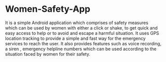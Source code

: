 # Women-Safety-App
It is a simple Android application which comprises of safety measures which can be  used by women with either a click or shake, to get quick and easy access to help or to avoid and escape a harmful situation. 
It uses GPS location tracking to provide a simple and fast way for the  emergency services to reach the user.
It also provides features such as voice recording, a siren , emergency helpline numbers which can be used according to the situation faced by women for their safety.
